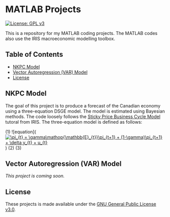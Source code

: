 # MATLAB Projects
[![License: GPL v3](https://img.shields.io/badge/License-GPLv3-blue.svg)](https://www.gnu.org/licenses/gpl-3.0)

This is a repository for my MATLAB coding projects. The MATLAB codes also use the IRIS macroeconomic modelling toolbox.

## Table of Contents
- [NKPC Model](#NKPC-Model)
- [Vector Autoregression (VAR) Model](#Vector-Autoregression-(VAR)-Model)
- [License](#License)

## NKPC Model <a name="NKPC-Model"></a>
The goal of this project is to produce a forecast of the Canadian economy using a three-equation DSGE model. The model is estimated using Bayesian methods. The code loosely follows the [Sticky Price Business Cycle Model](https://iris.igpmn.org/docs/tutorials/) tutoral from IRIS. The three-equation model is defined as follows:

(1) ![equation](<a href="https://www.codecogs.com/eqnedit.php?latex=\pi_{t}&space;=&space;\gamma\mathop{\mathbb{E}_{t}}\pi_{t&plus;1}&space;&plus;&space;(1-\gamma)\pi_{t&plus;1}&space;&plus;&space;\delta&space;y_{t}&space;&plus;&space;u_{t}" target="_blank"><img src="https://latex.codecogs.com/gif.latex?\pi_{t}&space;=&space;\gamma\mathop{\mathbb{E}_{t}}\pi_{t&plus;1}&space;&plus;&space;(1-\gamma)\pi_{t&plus;1}&space;&plus;&space;\delta&space;y_{t}&space;&plus;&space;u_{t}" title="\pi_{t} = \gamma\mathop{\mathbb{E}_{t}}\pi_{t+1} + (1-\gamma)\pi_{t+1} + \delta y_{t} + u_{t}" /></a>)
(2)
(3)

## Vector Autoregression (VAR) Model <a name="Vector-Autoregression-(VAR)-Model"></a>
*This project is coming soon.*

## License <a name="License"></a>
These projects is made available under the [GNU General Public License v3.0](https://www.gnu.org/licenses/gpl-3.0.en.html).
